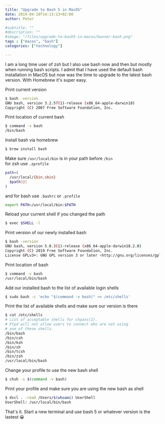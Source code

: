 ```yaml
---
title: "Upgrade to Bash 5 in MacOS"
date: 2019-04-10T14:13:13+02:00
author: Peter

#subtitle: ""
#description: ""
#image: "/files/upgrade-to-bash5-in-macos/banner-bash.png"
tags : ["macos", "bash"]
categories: ["technology"]

---
```

I am a long time user of zsh but I also use bash now and then but mostly when running bash scripts. I admit that I have used the default bash installation in MacOS but now was the time to upgrade to the latest bash version. With Homebrew it's super easy.

Print current version   
```bash
$ bash -version
GNU bash, version 3.2.57(1)-release (x86_64-apple-darwin18)
Copyright (C) 2007 Free Software Foundation, Inc.
```

Print location of current bash
```bash
$ command -v bash
/bin/bash
```

Install bash via homebrew
```bash
$ brew install bash
```

Make sure `/usr/local/bin` is in your path before `/bin`   
for zsh use `.zprofile`
```bash
path=(
  /usr/local/{bin,sbin}
  $path[@]
)
```
and for bash use `.bashrc` or `.profile`
```bash
export PATH=/usr/local/bin:$PATH
```
Reload your current shell if you changed the path
```bash
$ exec $SHELL -l
```
Print version of our newly installed bash
```bash
$ bash -version
GNU bash, version 5.0.3(1)-release (x86_64-apple-darwin18.2.0)
Copyright (C) 2019 Free Software Foundation, Inc.
License GPLv3+: GNU GPL version 3 or later <http://gnu.org/licenses/gpl.html>
```
Print location of bash
```bash
$ command -v bash
/usr/local/bin/bash
```
Add our installed bash to the list of available login shells
```bash
$ sudo bash -c 'echo "$(command -v bash)" >> /etc/shells'
```
Print the list of available shells and make sure our version is there
```bash
$ cat /etc/shells
# List of acceptable shells for chpass(1).
# Ftpd will not allow users to connect who are not using
# one of these shells.
/bin/bash
/bin/csh
/bin/ksh
/bin/sh
/bin/tcsh
/bin/zsh
/usr/local/bin/bash
```
Change your profile to use the new bash shell
```bash
$ chsh -s $(command -v bash)
```
Print your profile and make sure you are using the new bash as shell
```bash
$ dscl . -read /Users/$(whoami) UserShell
UserShell: /usr/local/bin/bash
```

That's it. Start a new terminal and use bash 5 or whatever version is the lastest 😀
